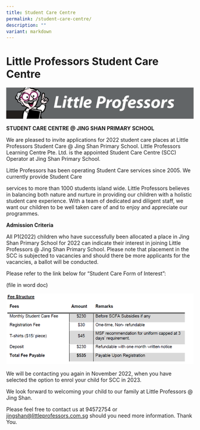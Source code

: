 ```yaml
---
title: Student Care Centre
permalink: /student-care-centre/
description: ""
variant: markdown
---
```

# **Little Professors Student Care Centre**

![](/images/Capture1.png)

**STUDENT CARE CENTRE @ JING SHAN PRIMARY SCHOOL**

We are pleased to invite applications for 2022 student care places at Little Professors Student Care @ Jing Shan Primary School. Little Professors Learning Centre Pte. Ltd. is the appointed Student Care Centre (SCC) Operator at Jing Shan Primary School.

Little Professors has been operating Student Care services since 2005. We currently provide Student Care

services to more than 1000 students island wide. Little Professors believes in balancing both nature and nurture in providing our children with a holistic student care experience. With a team of dedicated and diligent staff, we want our children to be well taken care of and to enjoy and appreciate our programmes.


**Admission Criteria**

All P1(2022) children who have successfully been allocated a place in Jing Shan Primary School for 2022 can indicate their interest in joining Little Professors @ Jing Shan Primary School. Please note that placement in the SCC is subjected to vacancies and should there be more applicants for the vacancies, a ballot will be conducted.

Please refer to the link below for “Student Care Form of Interest”:

(file in word doc)

![](/images/Capture1-1.png)

We will be contacting you again in November 2022, when you have selected the option to enrol your child for SCC in 2023.

We look forward to welcoming your child to our family at Little Professors @ Jing Shan.

Please feel free to contact us at 94572754 or [jingshan@littleprofessors.com.sg](mailto:jingshan@littleprofessors.com.sg) should you need more information. Thank You.
